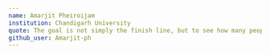 ```yaml
---
name: Amarjit Pheiroijam
institution: Chandigarh University
quote: The goal is not simply the finish line, but to see how many people you can inspire to run with you.
github_user: Amarjit-ph
---
```

